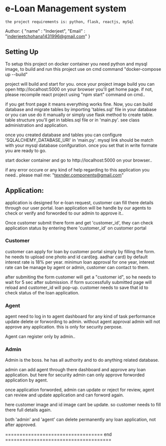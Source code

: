 # e-Loan Management system

	the project requirements is: python, flask, reactjs, mySql

Author:
{ 
	"name" : "Inderjeet",
	 "Email" : "inderjeetchohana1431996@gmail.com" 
}

## Setting Up

To setup this project on docker container you need python and mysql image, to build and run this project use on cmd command  "docker-compose up --build"

project will build and start for you. once your project image build you can open http://localhost:5000 on your browser you'll get home page. if not, please recompile react project using "npm start" command on cmd..

if you get front page it means everything works fine. Now, you can build database and migrate tables by importing 'tables.sql' file  in your database or you can use do it manually or simply use flask method to create table. table structure you'll get in tables.sql file or in 'main.py'. see class administration and application.

once you created database and tables you can configure 'SQLALCHEMY_DATABASE_URI' in 'main.py'. mysql link should be match with your mysql database conifguration. once you set that in write formate you are ready to go.

start docker container and go to http://localhost:5000 on your browser..

if any error occure or any kind of help regarding to this application you need.. please mail me: "texnder.components@gmail.com"

## Application:

application is designed for e-loan request, customer can fill there details through our user portal. loan application will be handle by our agents to check or verify and forworded to our admin to approve it.. 

Once customer submit there form and get 'customer_id', they can check application status by entering there 'customer_id' on customer portal  

### Customer

customer can apply for loan by customer portal simply by filling the form. he needs to upload one photo and id card(eg. aadhar card) by default interest rate is 18% per year. minimun loan approval for one year, interest rate can be manage by agent or admin, customer can contact to them.

after submiting the form customer will get a "customer id", so he needs to wait for 5 sec after submission. if form successfully  submitted page will reload and customer_id will pop-up. customer needs to save that id to check status of the loan application.

### Agent

agent need to log in to agent dashboard for any kind of task performance update delete or forwording to admin. without agent approval admin will not approve any application. this is only for security perpose.

Agent can register only by admin.. 

### Admin 

Admin is the boss. he has all authority and to do anything related database.

admin can add agent through there dashboard and approve any loan application. but here for security admin can only approve forworded application by agent. 

once application forworded, admin can update or reject for review, agent can review and update application and can forword again. 

here customer image and id image cant be update. so customer needs to fill there full details again. 

both 'admin' and 'agent' can delete permanently any loan application, not after approved. 


================================== end =====================================
